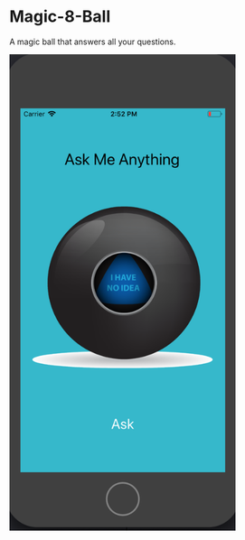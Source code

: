 # Magic-8-Ball
A magic ball that answers all your questions.

<img src="Images/ball.png" width="400" >
